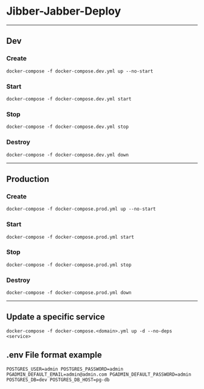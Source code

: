 # Jibber-Jabber-Deploy

---

## Dev

### Create

`docker-compose -f docker-compose.dev.yml up --no-start`

### Start

`docker-compose -f docker-compose.dev.yml start`

### Stop

`docker-compose -f docker-compose.dev.yml stop`

### Destroy

`docker-compose -f docker-compose.dev.yml down`

---

## Production

### Create

`docker-compose -f docker-compose.prod.yml up --no-start`

### Start

`docker-compose -f docker-compose.prod.yml start`

### Stop

`docker-compose -f docker-compose.prod.yml stop`

### Destroy

`docker-compose -f docker-compose.prod.yml down`

---

## Update a specific service

`docker-compose -f docker-compose.<domain>.yml up -d --no-deps <service>`

## .env File format example

`POSTGRES_USER=admin POSTGRES_PASSWORD=admin PGADMIN_DEFAULT_EMAIL=admin@admin.com PGADMIN_DEFAULT_PASSWORD=admin POSTGRES_DB=dev POSTGRES_DB_HOST=pg-db`
